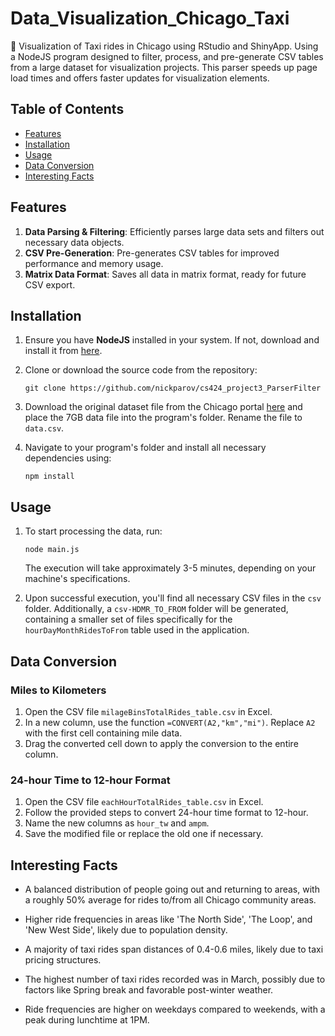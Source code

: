 # Data_Visualization_Chicago_Taxi
🚕 Visualization of Taxi rides in Chicago using RStudio and ShinyApp. Using a NodeJS program designed to filter, process, and pre-generate CSV tables from a large dataset for visualization projects. This parser speeds up page load times and offers faster updates for visualization elements.

## Table of Contents
- [Features](#features)
- [Installation](#installation)
- [Usage](#usage)
- [Data Conversion](#data-conversion)
- [Interesting Facts](#interesting-facts)

## Features
1. **Data Parsing & Filtering**: Efficiently parses large data sets and filters out necessary data objects.
2. **CSV Pre-Generation**: Pre-generates CSV tables for improved performance and memory usage.
3. **Matrix Data Format**: Saves all data in matrix format, ready for future CSV export.

## Installation

1. Ensure you have **NodeJS** installed in your system. If not, download and install it from [here](https://nodejs.org/en/download/).

2. Clone or download the source code from the repository:
   ```
   git clone https://github.com/nickparov/cs424_project3_ParserFilter
   ```

3. Download the original dataset file from the Chicago portal [here](https://data.cityofchicago.org/Transportation/Taxi-Trips-2019/h4cq-z3dy) and place the 7GB data file into the program's folder. Rename the file to `data.csv`.

4. Navigate to your program's folder and install all necessary dependencies using:
   ```
   npm install
   ```

## Usage

1. To start processing the data, run:
   ```
   node main.js
   ```
   The execution will take approximately 3-5 minutes, depending on your machine's specifications.

2. Upon successful execution, you'll find all necessary CSV files in the `csv` folder. Additionally, a `csv-HDMR_TO_FROM` folder will be generated, containing a smaller set of files specifically for the `hourDayMonthRidesToFrom` table used in the application.

## Data Conversion

### Miles to Kilometers
1. Open the CSV file `milageBinsTotalRides_table.csv` in Excel.
2. In a new column, use the function `=CONVERT(A2,"km","mi")`. Replace `A2` with the first cell containing mile data.
3. Drag the converted cell down to apply the conversion to the entire column.

### 24-hour Time to 12-hour Format
1. Open the CSV file `eachHourTotalRides_table.csv` in Excel.
2. Follow the provided steps to convert 24-hour time format to 12-hour.
3. Name the new columns as `hour_tw` and `ampm`.
4. Save the modified file or replace the old one if necessary.

## Interesting Facts

- A balanced distribution of people going out and returning to areas, with a roughly 50% average for rides to/from all Chicago community areas.
  
- Higher ride frequencies in areas like 'The North Side', 'The Loop', and 'New West Side', likely due to population density.

- A majority of taxi rides span distances of 0.4-0.6 miles, likely due to taxi pricing structures.

- The highest number of taxi rides recorded was in March, possibly due to factors like Spring break and favorable post-winter weather.

- Ride frequencies are higher on weekdays compared to weekends, with a peak during lunchtime at 1PM.
